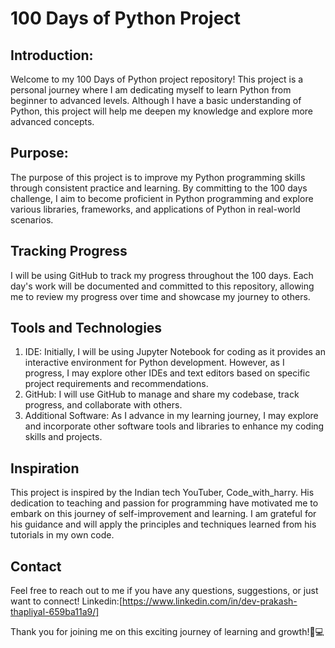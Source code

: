 # 100 Days of Python Project

## Introduction: 
Welcome to my 100 Days of Python project repository! This project is a personal journey where I am dedicating myself to learn Python from beginner to advanced levels. Although I have a basic understanding of Python, this project will help me deepen my knowledge and explore more advanced concepts.

 

## Purpose: 
The purpose of this project is to improve my Python programming skills through consistent practice and learning. By committing to the 100 days challenge, I aim to become proficient in Python programming and explore various libraries, frameworks, and applications of Python in real-world scenarios.


## Tracking Progress
I will be using GitHub to track my progress throughout the 100 days. Each day's work will be documented and committed to this repository, allowing me to review my progress over time and showcase my journey to others.

## Tools and Technologies
1. IDE: Initially, I will be using Jupyter Notebook for coding as it provides an interactive environment for Python development. However, as I progress, I may explore other IDEs and text editors based on specific project requirements and recommendations.
2. GitHub: I will use GitHub to manage and share my codebase, track progress, and collaborate with others.
3. Additional Software: As I advance in my learning journey, I may explore and incorporate other software tools and libraries to enhance my coding skills and projects.

## Inspiration
This project is inspired by the Indian tech YouTuber, Code_with_harry. His dedication to teaching and passion for programming have motivated me to embark on this journey of self-improvement and learning. I am grateful for his guidance and will apply the principles and techniques learned from his tutorials in my own code.

## Contact
Feel free to reach out to me if you have any questions, suggestions, or just want to connect!
Linkedin:[https://www.linkedin.com/in/dev-prakash-thapliyal-659ba11a9/]

Thank you for joining me on this exciting journey of learning and growth!🐍💻
